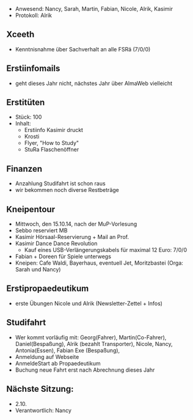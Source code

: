 ---
---

- Anwesend: Nancy, Sarah, Martin, Fabian, Nicole, Alrik, Kasimir
- Protokoll: Alrik

## Xceeth

- Kenntnisnahme über Sachverhalt an alle FSRä (7/0/0)

## Erstiinfomails

- geht dieses Jahr nicht, nächstes Jahr über AlmaWeb vielleicht

## Erstitüten

- Stück: 100
- Inhalt:
  - Erstiinfo Kasimir druckt
  - Krosti
  - Flyer, "How to Study"
  - StuRa Flaschenöffner

## Finanzen

- Anzahlung Studifahrt ist schon raus
- wir bekommen noch diverse Restbeträge

## Kneipentour

- Mittwoch, den 15.10.14, nach der MuP-Vorlesung
- Sebbo reserviert MB
- Kasimir Hörsaal-Reservierung + Mail an Prof.
- Kasimir Dance Dance Revolution
  - Kauf eines USB-Verlängerungskabels für maximal 12 Euro: 7/0/0
- Fabian + Doreen für Spiele unterwegs
- Kneipen: Cafe Waldi, Bayerhaus, eventuell Jet, Moritzbastei (Orga: Sarah und Nancy)

## Erstipropaedeutikum

- erste Übungen Nicole und Alrik (Newsletter-Zettel + Infos)

## Studifahrt

- Wer kommt vorläufig mit: Georg(Fahrer), Martin(Co-Fahrer), Daniel(Bespaßung), Alrik (bezahlt Transporter), Nicole, Nancy, Antonia(Essen), Fabian Exe (Bespaßung),
- Anmeldung auf Webseite
- AnmeldeStart ab Propaedeutikum
- Buchung neue Fahrt erst nach Abrechnung dieses Jahr

## Nächste Sitzung:

- 2.10.
- Verantwortlich: Nancy
